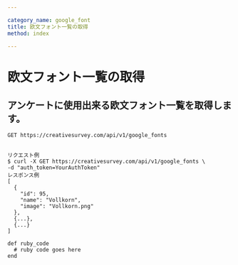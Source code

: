 ```yaml
---

category_name: google_font
title: 欧文フォント一覧の取得
method: index

---
```


# 欧文フォント一覧の取得

## アンケートに使用出来る欧文フォント一覧を取得します。

`GET https://creativesurvey.com/api/v1/google_fonts`

~~~

リクエスト例
$ curl -X GET https://creativesurvey.com/api/v1/google_fonts \
-d "auth_token=YourAuthToken"
レスポンス例
[
  {
    "id": 95,
    "name": "Vollkorn",
    "image": "Vollkorn.png"
  },
  {...},
  {...}
]
~~~

 
~~~
def ruby_code
  # ruby code goes here
end
~~~

　
　
